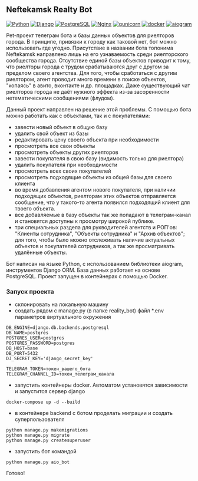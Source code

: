 ## Neftekamsk Realty Bot

[![Python](https://img.shields.io/badge/-Python-464646?style=flat-square&logo=Python)](https://www.python.org/)
[![Django](https://img.shields.io/badge/-Django-464646?style=flat-square&logo=Django)](https://www.djangoproject.com/)
[![PostgreSQL](https://img.shields.io/badge/-PostgreSQL-464646?style=flat-square&logo=PostgreSQL)](https://www.postgresql.org/)
[![Nginx](https://img.shields.io/badge/-NGINX-464646?style=flat-square&logo=NGINX)](https://nginx.org/ru/)
[![gunicorn](https://img.shields.io/badge/-gunicorn-464646?style=flat-square&logo=gunicorn)](https://gunicorn.org/)
[![docker](https://img.shields.io/badge/-Docker-464646?style=flat-square&logo=docker)](https://www.docker.com/)
[![aiogram](https://img.shields.io/badge/aiogram-asyncio%20telegram-brightgreen)](https://aiogram.dev/)

Pet-проект телеграм бота и базы данных объектов для риелторов города. В принципе, привязки к городу как таковой нет, бот можно использовать где угодно.
Присутствие в названии бота топонима Neftekamsk направлено лишь на его узнаваемость среди риелторского сообщества города.
Отсутствие единой базы объектов приводит к тому, что риелторы города с трудом срабатываются друг с другом за пределом своего агентства.
Для того, чтобы сработаться с другим риелтором, агент проводит много времени в поиске объектов, "копаясь" в авито, вконтакте и др. площадках.
Даже существующий чат риелторов города не даёт нужного эффекта из-за засоренности нетематическими сообщениями (флудом).

Данный проект направлен на решение этой проблемы.
С помощью бота можно работать как с объектами, так и с покупателями:

- завести новый объект в общую базу
- удалить свой объект из базы
- редактировать цену своего объекта при необходимости
- просмотреть все свои объекты
- просмотреть объекты других риелторов
- завести покупателя в свою базу (видимость только для риелтора)
- удалить покупателя при необходимости
- просмотреть всех своих покупателей
- просмотреть подходящие объекты из общей базы для своего клиента
- во время добавления агентом нового покупателя, при наличии подходящих объектов, риелторам этих объектов отправляется сообщение, что у такого-то агента появился подходящий клиент для твоего объекта.
- все добавляемые в базу объекты так же попадают в телеграм-канал и становятся доступны к просмотру широкой публике.
- три специальных раздела для рукводителей агентств и РОП'ов: "Клиенты сотрудника", "Объекты сотрудника" и "Архив объектов"; для того, чтобы было можно отслеживать наличие актуальных объектов и покупателей сотрудников, а так же просматривать удалённые объекты.


Бот написан на языке Python, с использованием библиотеки aiogram, инструментов Django ORM. База данных работает на основе PostgreSQL. Проект запущен в
контейнерах с помощью Docker.

### Запуск проекта
- склонировать на локальную машину
- создать рядом с manage.py (в папке reality_bot) файл *.env параметров виртуального окружения
```
DB_ENGINE=django.db.backends.postgresql
DB_NAME=postgres
POSTGRES_USER=postgres
POSTGRES_PASSWORD=postgres
DB_HOST=base
DB_PORT=5432
DJ_SECRET_KEY='django_secret_key'

TELEGRAM_TOKEN=токен_вашего_бота
TELEGRAM_CHANNEL_ID=токен_телеграм_канала
```
- запустить контейнеры docker. Автоматом установятся зависимости и запустится сервер django
```
docker-compose up -d --build
```
- в контейнере backend с ботом проделать миграции и создать суперпользователя
```
python manage.py makemigrations
python manage.py migrate
python manage.py createsuperuser
```
- запустить бот командой
```
python manage.py aio_bot
```

Готово!
